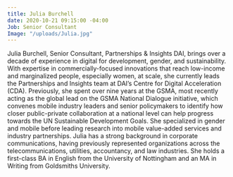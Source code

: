 ```yaml
---
title: Julia Burchell
date: 2020-10-21 09:15:00 -04:00
Job: Senior Consultant
Image: "/uploads/Julia.jpg"
---
```


Julia Burchell, Senior Consultant, Partnerships & Insights DAI, brings over a decade of experience in digital for development, gender, and sustainability. With expertise in commercially-focused innovations that reach low-income and marginalized people, especially women, at scale, she currently leads the Partnerships and Insights team at DAI’s Centre for Digital Acceleration (CDA). Previously, she spent over nine years at the GSMA, most recently acting as the global lead on the GSMA National Dialogue initiative, which convenes mobile industry leaders and senior policymakers to identify how closer public-private collaboration at a national level can help progress towards the UN Sustainable Development Goals. She specialized in gender and mobile before leading research into mobile value-added services and industry partnerships. Julia has a strong background in corporate communications, having previously represented organizations across the telecommunications, utilities, accountancy, and law industries. She holds a first-class BA in English from the University of Nottingham and an MA in Writing from Goldsmiths University.